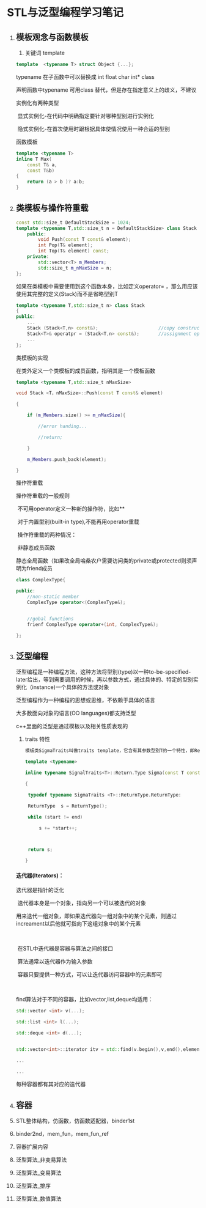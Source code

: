 # STL与泛型编程学习笔记

1. ## 模板观念与函数模板

   1. 关键词 template

   ```c++
   template  <typename T> struct Object {...};
   ```

   typename 在子函数中可以替换成 int float char int* class

   声明函数中typename 可用class 替代，但是存在指定意义上的歧义，不建议

   实例化有两种类型

   ​	显式实例化-在代码中明确指定要针对哪种型别进行实例化

   ​	隐式实例化-在首次使用时跟根据具体使情况使用一种合适的型别

   函数模板

   ```c++
   template <typename T>
   inline T Max(
   ​	const T& a,
   ​	const T&b)
   {
   ​	return (a > b )? a:b;
   }
   ```

   

2. ## 类模板与操作符重载

   ```c++
   const std::size_t DefaultStackSize = 1024;
   template <typename T,std::size_t n = DefaultStackSize> class Stack {
   ​	public:
   ​		void Push(const T const& element);
   ​		int Pop(T& element);
   ​		int Top(T& element) const;
   ​	private:
   ​		std::vector<T> m_Members;
   ​		std::size_t m_nMaxSize = n;
   };
   ```

   如果在类模板中需要使用到这个函数本身，比如定义operator= ，那么用应该使用其完整的定义(Stack)而不是省略型别T

   ```c++
   template <typename T,std::size_t n> class Stack
   {
   public:
   ​	...
   ​	Stack (Stack<T,n> const&);						//copy constructor				
   ​	Stack<T>& operatpr = (Stack<T,n> const&);		//assignment operator
   ​	...
   };
   ```

   类模板的实现

   在类外定义一个类模板的成员函数，指明其是一个模板函数

   ```c++
   template <typename T,std::size_t nMaxSize>
   
   void Stack <T，nMaxSize>::Push(const T const& element)
   
   {
   
   ​	if (m_Members.size() >= m_nMaxSize){
   
   ​		//error handing...
   
   ​		//return;	
   
   ​	}
   
   ​	m_Members.push_back(element);
   
   }
   ```

   操作符重载

   操作符重载的一般规则

   ​	不可用operator定义一种新的操作符，比如**

   ​	对于内置型别(built-in type),不能再用operator重载

   ​	操作符重载的两种情况：

   ​		非静态成员函数

   ​		静态全局函数（如果改全局哈桑农户需要访问类的private或protected则须声明为friend成员

   ```c++
   class ComplexType{
   
   public:
   ​	//non-static member
   ​	ComplexType operator<(ComplexType&);
   
   
   ​	//gobal functions
   ​	frienf ComplexType operator+(int, ComplexType&);
   
   };
   ```

   

3. ## 泛型编程

   泛型编程是一种编程方法，这种方法将型别(type)以一种to-be-specified-later给出，等到需要调用的时候，再以参数方式，通过具体的、特定的型别实例化（instance)一个具体的方法或对象

   泛型编程作为一种编程的思想或思维，不依赖于具体的语言

   大多数面向对象的语言(OO languages)都支持泛型

   c++里面的泛型是通过模板以及相关性质表现的

   

   1. traits 特性

      ```c++
      模板类SigmaTraits叫做traits template，它含有其参数型别T的一个特性，即ReturnType
      
      template <typename>
      
      inline typename SignalTraits<T>::Return.Type Sigma(const T const* start,const T const* end)
      
      {
      
      ​	typedef typename SigmaTraits <T>::ReturnType.ReturnType:
      
      ​	ReturnType  s = ReturnType();
      
      ​	while (start != end)
      
      ​		s += *start++;
      
      
      
      ​	return s;
      
      }
      ```

   #### 迭代器(Iterators)：

   迭代器是指针的泛化

   ​	迭代器本身是一个对象，指向另一个可以被迭代的对象

   ​	用来迭代一组对象，即如果迭代器向一组对象中的某个元素，则通过increament以后他就可指向下这组对象中的某个元素

   ​	

   ​	在STL中迭代器是容器与算法之间的接口

   ​		算法通常以迭代器作为输入参数

   ​		容器只要提供一种方式，可以让迭代器访问容器中的元素即可

   ​	

   find算法对于不同的容器，比如vector,list,deque均适用：

   ```c++
   std::vector <int> v(...);
   
   std::list <int> l(...);
   
   std::deque <int> d(...);
   
   
   std::vector<int>::iterator itv = std::find(v.begin(),v,end(),elementToFind);
   
   ...
   
   ...
   
   
   ```
   
   每种容器都有其对应的迭代器
   
   
   
4. ## 容器

5. STL整体结构，仿函数，仿函数适配器，binder1st

6. binder2nd，mem_fun，mem_fun_ref

7. 容器扩展内容

8. 泛型算法_非变易算法

9. 泛型算法_变易算法

10. 泛型算法_排序

11. 泛型算法_数值算法


